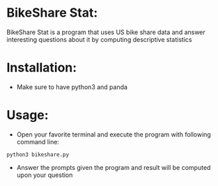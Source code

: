 # BikeShare Stat:
BikeShare Stat is a program that uses US bike share data and answer interesting questions about it by computing descriptive statistics

# Installation:
- Make sure to have python3 and panda

# Usage:
- Open your favorite terminal and execute the program with following command line:
```
python3 bikeshare.py
```
- Answer the prompts given the program and result will be computed upon your question
